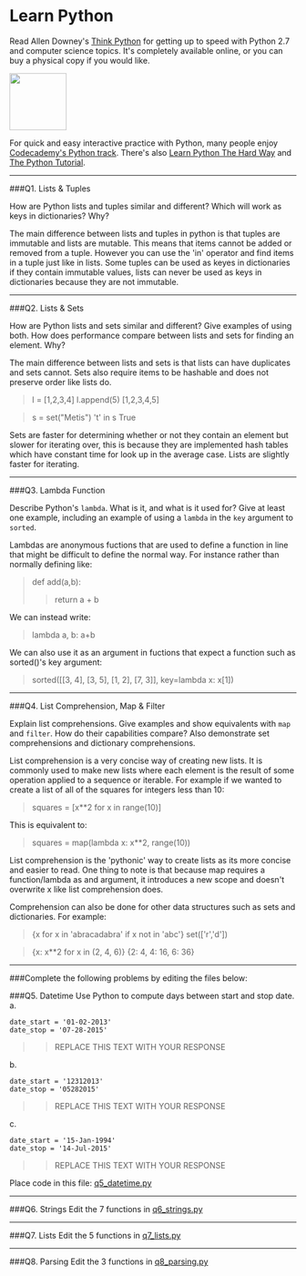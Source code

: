 # Learn Python

Read Allen Downey's [Think Python](http://www.greenteapress.com/thinkpython/) for getting up to speed with Python 2.7 and computer science topics. It's completely available online, or you can buy a physical copy if you would like.

<a href="http://www.greenteapress.com/thinkpython/"><img src="img/think_python.png" style="width: 100px;" target="_blank"></a>

For quick and easy interactive practice with Python, many people enjoy [Codecademy's Python track](http://www.codecademy.com/en/tracks/python). There's also [Learn Python The Hard Way](http://learnpythonthehardway.org/book/) and [The Python Tutorial](https://docs.python.org/2/tutorial/).

---

###Q1. Lists &amp; Tuples

How are Python lists and tuples similar and different? Which will work as keys in dictionaries? Why?

The main difference between lists and tuples in python is that tuples are immutable and lists are mutable.  This means that items cannot be added or removed from a tuple.  However you can use the 'in' operator and find items in a tuple just like in lists.  Some tuples can be used as keyes in dictionaries if they contain immutable values, lists can never be used as keys in dictionaries because they are not immutable.

---

###Q2. Lists &amp; Sets

How are Python lists and sets similar and different? Give examples of using both. How does performance compare between lists and sets for finding an element. Why?

The main difference between lists and sets is that lists can have duplicates and sets cannot.  Sets also require items to be hashable and does not preserve order like lists do.

> l = [1,2,3,4]
> l.append(5)
[1,2,3,4,5]

>s = set("Metis")
>'t' in s
True

Sets are faster for determining whether or not they contain an element but slower for iterating over, this is because they are implemented hash tables which have constant time for look up in the average case.  Lists are slightly faster for iterating.

---

###Q3. Lambda Function

Describe Python's `lambda`. What is it, and what is it used for? Give at least one example, including an example of using a `lambda` in the `key` argument to `sorted`.

Lambdas are anonymous fuctions that are used to define a function in line that might be difficult to define the normal way.  For instance rather than normally defining like:
> def add(a,b):
>> return a + b

We can instead write:
> lambda a, b: a+b

We can also use it as an argument in fuctions that expect a function such as sorted()'s key argument:
> sorted([[3, 4], [3, 5], [1, 2], [7, 3]], key=lambda x: x[1])

---

###Q4. List Comprehension, Map &amp; Filter

Explain list comprehensions. Give examples and show equivalents with `map` and `filter`. How do their capabilities compare? Also demonstrate set comprehensions and dictionary comprehensions.

List comprehension is a very concise way of creating new lists.  It is commonly used to make new lists where each element is the result of some operation applied to a sequence or iterable.  For example if we wanted to create a list of all of the squares for integers less than 10:
> squares = [x**2 for x in range(10)]

This is equivalent to:
> squares = map(lambda x: x**2, range(10))

List comprehension is the 'pythonic' way to create lists as its more concise and easier to read.  One thing to note is that because map requires a function/lambda as and argument, it introduces a new scope and doesn't overwrite x like list comprehension does.

Comprehension can also be done for other data structures such as sets and dictionaries.  For example:
>{x for x in 'abracadabra' if x not in 'abc'}
set(['r','d'])

>{x: x**2 for x in (2, 4, 6)}
{2: 4, 4: 16, 6: 36}
---

###Complete the following problems by editing the files below:

###Q5. Datetime
Use Python to compute days between start and stop date.   
a.  

```
date_start = '01-02-2013'    
date_stop = '07-28-2015'
```

>> REPLACE THIS TEXT WITH YOUR RESPONSE

b.  
```
date_start = '12312013'  
date_stop = '05282015'  
```

>> REPLACE THIS TEXT WITH YOUR RESPONSE

c.  
```
date_start = '15-Jan-1994'      
date_stop = '14-Jul-2015'  
```

>> REPLACE THIS TEXT WITH YOUR RESPONSE  

Place code in this file: [q5_datetime.py](python/q5_datetime.py)

---

###Q6. Strings
Edit the 7 functions in [q6_strings.py](python/q6_strings.py)

---

###Q7. Lists
Edit the 5 functions in [q7_lists.py](python/q7_lists.py)

---

###Q8. Parsing
Edit the 3 functions in [q8_parsing.py](python/q8_parsing.py)





